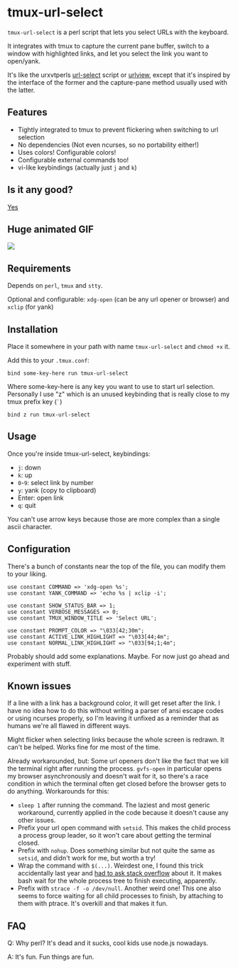 # tmux-url-select

`tmux-url-select` is a perl script that lets you select URLs with the keyboard.

It integrates with tmux to capture the current pane buffer, switch to a window
with highlighted links, and let you select the link you want to open/yank.

It's like the urxvtperls [url-select][1] script or [urlview][2], except that
it's inspired by the interface of the former and the capture-pane method
usually used with the latter.

## Features

 * Tightly integrated to tmux to prevent flickering when switching to url
   selection
 * No dependencies (Not even ncurses, so no portability either!)
 * Uses colors! Configurable colors!
 * Configurable external commands too!
 * vi-like keybindings (actually just `j` and `k`)

[1]: https://github.com/muennich/urxvt-perls/blob/master/url-select
[2]: http://packages.qa.debian.org/u/urlview.html

## Is it any good?

[Yes][3]

[3]: https://news.ycombinator.com/item?id=3067434

## Huge animated GIF

![](http://dump.dequis.org/e1f1c.gif)

## Requirements

Depends on `perl`, `tmux` and `stty`.

Optional and configurable: `xdg-open` (can be any url opener or browser) and
`xclip` (for yank)

## Installation

Place it somewhere in your path with name `tmux-url-select` and `chmod +x` it.

Add this to your `.tmux.conf`:

    bind some-key-here run tmux-url-select

Where some-key-here is any key you want to use to start url selection.
Personally I use "z" which is an unused keybinding that is really close to my
tmux prefix key (`` ` ``)

    bind z run tmux-url-select

## Usage

Once you're inside tmux-url-select, keybindings:

 * `j`: down
 * `k`: up
 * `0`-`9`: select link by number
 * `y`: yank (copy to clipboard)
 * Enter: open link
 * `q`: quit

You can't use arrow keys because those are more complex than a single ascii
character.

## Configuration

There's a bunch of constants near the top of the file, you can modify them to
your liking.

    use constant COMMAND => 'xdg-open %s';
    use constant YANK_COMMAND => 'echo %s | xclip -i';

    use constant SHOW_STATUS_BAR => 1;
    use constant VERBOSE_MESSAGES => 0;
    use constant TMUX_WINDOW_TITLE => 'Select URL';

    use constant PROMPT_COLOR => "\033[42;30m";
    use constant ACTIVE_LINK_HIGHLIGHT => "\033[44;4m";
    use constant NORMAL_LINK_HIGHLIGHT => "\033[94;1;4m";

Probably should add some explanations. Maybe. For now just go ahead and
experiment with stuff.

## Known issues

If a line with a link has a background color, it will get reset after the link.
I have no idea how to do this without writing a parser of ansi escape codes or
using ncurses properly, so I'm leaving it unfixed as a reminder that as humans
we're all flawed in different ways.

Might flicker when selecting links because the whole screen is redrawn. It can't
be helped. Works fine for me most of the time.

Already workarounded, but: Some url openers don't like the fact that we kill the
terminal right after running the process. `gvfs-open` in particular opens my
browser asynchronously and doesn't wait for it, so there's a race condition in
which the terminal often get closed before the browser gets to do anything.
Workarounds for this:

 * `sleep 1` after running the command. The laziest and most generic workaround,
   currently applied in the code because it doesn't cause any other issues.
 * Prefix your url open command with `setsid`. This makes the child process a
   process group leader, so it won't care about getting the terminal closed.
 * Prefix with `nohup`. Does something similar but not quite the same as
   `setsid`, and didn't work for me, but worth a try!
 * Wrap the command with `$(...)`. Weirdest one, I found this trick accidentally
   last year and [had to ask stack overflow][4] about it. It makes bash wait for
   the whole process tree to finish executing, apparently.
 * Prefix with `strace -f -o /dev/null`. Another weird one! This one also seems
   to force waiting for all child processes to finish, by attaching to them with
   ptrace. It's overkill and that makes it fun.

[4]: http://stackoverflow.com/questions/16874043/bash-command-substitution-forcing-process-to-foreground

## FAQ

Q: Why perl? It's dead and it sucks, cool kids use node.js nowadays.

A: It's fun. Fun things are fun.
